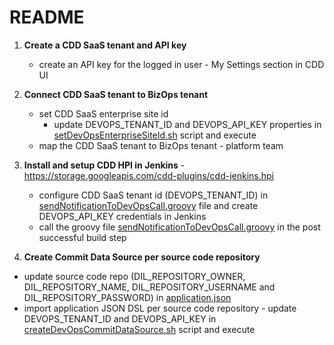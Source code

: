 # README

1. **Create a CDD SaaS tenant and API key**
   - create an API key for the logged in user - My Settings section in CDD UI

2. **Connect CDD SaaS tenant to BizOps tenant**
   - set CDD SaaS enterprise site id
     - update DEVOPS_TENANT_ID and DEVOPS_API_KEY properties in [setDevOpsEnterpriseSiteId.sh](https://github.com/rally1-rallydev/code-churn/blob/main/setDevOpsEnterpriseSiteId.sh) script and execute
   - map the CDD SaaS tenant to BizOps tenant - platform team

3. **Install and setup CDD HPI in Jenkins** - https://storage.googleapis.com/cdd-plugins/cdd-jenkins.hpi
   - configure CDD SaaS tenant id (DEVOPS_TENANT_ID) in [sendNotificationToDevOpsCall.groovy](https://github.com/rally1-rallydev/code-churn/blob/main/vars/sendNotificationToDevOpsCall.groovy) file and create DEVOPS_API_KEY credentials in Jenkins
   - call the groovy file [sendNotificationToDevOpsCall.groovy](https://github.com/rally1-rallydev/code-churn/blob/main/vars/sendNotificationToDevOpsCall.groovy) in the post successful build step

4. **Create Commit Data Source per source code repository**
  -  update source code repo (DIL_REPOSITORY_OWNER, DIL_REPOSITORY_NAME, DIL_REPOSITORY_USERNAME and DIL_REPOSITORY_PASSWORD) in [application.json](https://github.com/rally1-rallydev/code-churn/blob/main/application.json)
   - import application JSON DSL per source code repository - update DEVOPS_TENANT_ID and DEVOPS_API_KEY in [createDevOpsCommitDataSource.sh](https://github.com/rally1-rallydev/code-churn/blob/main/createDevOpsCommitDataSource.sh) script and execute
